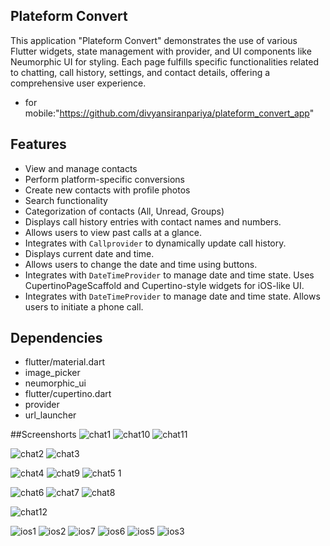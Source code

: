 ## Plateform Convert

This  application "Plateform Convert" demonstrates the use of various Flutter widgets, state management with provider, and UI components like Neumorphic UI for styling. Each page fulfills specific functionalities related to chatting, call history, settings, and contact details, offering a comprehensive user experience.

* for mobile:"https://github.com/divyansiranpariya/plateform_convert_app"


## Features


- View and manage contacts
- Perform platform-specific conversions
- Create new contacts with profile photos
- Search functionality
- Categorization of contacts (All, Unread, Groups)
- Displays call history entries with contact names and numbers.
- Allows users to view past calls at a glance.
- Integrates with `Callprovider` to dynamically update call history.
- Displays current date and time.
- Allows users to change the date and time using buttons.
- Integrates with `DateTimeProvider` to manage date and time state.
  Uses CupertinoPageScaffold and Cupertino-style widgets for iOS-like UI.
- Integrates with `DateTimeProvider` to manage date and time state.
  Allows users to initiate a phone call.


## Dependencies

* flutter/material.dart
* image_picker
* neumorphic_ui
* flutter/cupertino.dart
* provider
*  url_launcher

##Screenshorts
![chat1](https://github.com/user-attachments/assets/4f9e1151-967c-4ad1-acd3-28786b6c2776)
![chat10](https://github.com/user-attachments/assets/fbfe9bb6-fb82-494f-ba85-2d5c1ab08a07)
![chat11](https://github.com/user-attachments/assets/29df4f26-88b6-4ccd-b259-478f3b32da3d)

![chat2](https://github.com/user-attachments/assets/1964fc41-a73c-45c1-970b-6a71c2267678)
![chat3](https://github.com/user-attachments/assets/5e1cfba4-dcce-40e0-aa37-74c3941fa3aa)

![chat4](https://github.com/user-attachments/assets/6bacb2eb-f7d3-4546-bcc7-cc3428668cb8)
![chat9](https://github.com/user-attachments/assets/39793667-5812-4ca4-91c2-0e2de29f6a45)
![chat5 1](https://github.com/user-attachments/assets/8449330a-2e1e-4cd0-8263-d75b31b69821)

![chat6](https://github.com/user-attachments/assets/335c500a-349e-48ed-925e-b573f6c10158)
![chat7](https://github.com/user-attachments/assets/88a4133c-fad0-4c79-89e4-4d0700457734)
![chat8](https://github.com/user-attachments/assets/b05b3925-b50a-4417-8cf4-576f06fc793c)

![chat12](https://github.com/user-attachments/assets/2a833d9a-a9b3-4659-9409-945735b3e120)



![ios1](https://github.com/user-attachments/assets/c413449d-0174-488a-abd2-9094b6c7944f)
![ios2](https://github.com/user-attachments/assets/84f9ac33-4f01-4529-9099-39b25540cf8b)
![ios7](https://github.com/user-attachments/assets/88353691-d457-4611-adab-397ba705bb2b)
![ios6](https://github.com/user-attachments/assets/dda77c43-f14d-4043-901b-19f92e3841cf)
![ios5](https://github.com/user-attachments/assets/5c8ea5a4-b83b-4d4d-aabf-f6cb807b4582)
![ios3](https://github.com/user-attachments/assets/50625d42-c881-4ba0-bd08-c1ad24428539)
